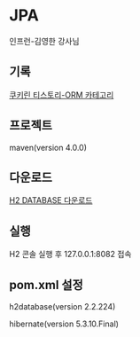 # JPA
인프런-김영한 강사님  

## 기록
[쿠키린 티스토리-ORM 카테고리](https://hyeonddobbi.tistory.com/category/%E2%97%86%20ORM)

## 프로젝트  
maven(version 4.0.0)

## 다운로드
[H2 DATABASE 다운로드](https://www.h2database.com/html/main.html)

## 실행
H2 콘솔 실행 후 127.0.0.1:8082 접속 

## pom.xml 설정
h2database(version 2.2.224)

hibernate(version 5.3.10.Final)
